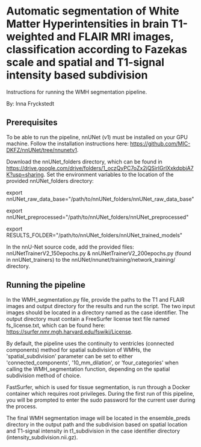 # Automatic segmentation of White Matter Hyperintensities in brain T1-weighted and FLAIR MRI images, classification according to Fazekas scale and spatial and T1-signal intensity based subdivision

Instructions for running the WMH segmentation pipeline.

By: Inna Fryckstedt 

## Prerequisites

To be able to run the pipeline, nnUNet (v1) must be installed on your GPU machine. Follow the installation instructions here: https://github.com/MIC-DKFZ/nnUNet/tree/nnunetv1. 


Download the nnUNet_folders directory, which can be found in https://drive.google.com/drive/folders/1_oczQyPC7oZx2jQSirIGrlXxkdpbjA7K?usp=sharing. Set the environment variables to the location of the provided nnUNet_folders directory:

export nnUNet_raw_data_base="/path/to/nnUNet_folders/nnUNet_raw_data_base"

export nnUNet_preprocessed="/path/to/nnUNet_folders/nnUNet_preprocessed"

export RESULTS_FOLDER="/path/to/nnUNet_folders/nnUNet_trained_models"


In the nnU-Net source code, add the provided files: nnUNetTrainerV2_150epochs.py & nnUNetTrainerV2_200epochs.py (found in nnUNet_trainers) to the nnUNet/nnunet/training/network_training/ directory. 


## Running the pipeline
In the WMH_segmentation.py file, provide the paths to the T1 and FLAIR images and output directory for the results and run the script. The two input images should be located in a directory named as the case identifier. The output directory must contain a FreeSurfer license text file named fs_license.txt, which can be found here: https://surfer.nmr.mgh.harvard.edu/fswiki/License. 

By default, the pipeline uses the continuity to ventricles (connected components) method for spatial subdivision of WMHs, the 'spatial_subdivision' parameter can be set to either 'connected_components', '10_mm_dilation', or 'four_categories' when calling the WMH_segmentation function, depending on the spatial subdivision method of choice. 


FastSurfer, which is used for tissue segmentation, is run through a Docker container which requires root privileges. During the first run of this pipeline, you will be prompted to enter the sudo password for the current user during the process. 


The final WMH segmentation image will be located in the ensemble_preds directory in the output path and the subdivision based on spatial location and T1-signal intensity in t1_subdivision in the case identifier directory (intensity_subdivision.nii.gz).

